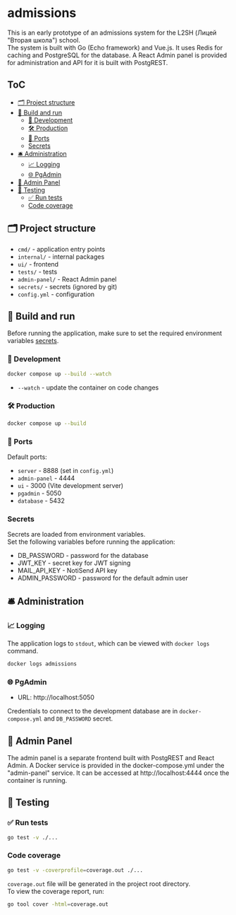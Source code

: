 # admissions

This is an early prototype of an admissions system for the L2SH (Лицей "Вторая школа") school.  
The system is built with Go (Echo framework) and Vue.js. It uses Redis for caching and PostgreSQL for the database. A React Admin panel is provided for administration and API for it is built with PostgREST.

## ToC <!-- omit in toc -->

- [🗂️ Project structure](#️-project-structure)
- [🚀 Build and run](#-build-and-run)
  - [🌱 Development](#-development)
  - [🛠️ Production](#️-production)
  - [🔌 Ports](#-ports)
  - [Secrets](#secrets)
- [🛎️ Administration](#️-administration)
  - [📈 Logging](#-logging)
  - [🌐 PgAdmin](#-pgadmin)
- [🎨 Admin Panel](#-admin-panel)
- [🧪 Testing](#-testing)
  - [✅ Run tests](#-run-tests)
  - [Code coverage](#code-coverage)

## 🗂️ Project structure

- `cmd/` - application entry points
- `internal/` - internal packages
- `ui/` - frontend
- `tests/` - tests
- `admin-panel/` - React Admin panel
- `secrets/` - secrets (ignored by git)
- `config.yml` - configuration

## 🚀 Build and run

Before running the application, make sure to set the required environment variables [secrets](#secrets).

### 🌱 Development

```bash
docker compose up --build --watch
```

- `--watch` - update the container on code changes

### 🛠️ Production

```bash
docker compose up --build
```

### 🔌 Ports

Default ports:

- `server` - 8888 (set in `config.yml`)
- `admin-panel` - 4444
- `ui` - 3000 (Vite development server)
- `pgadmin` - 5050
- `database` - 5432

### Secrets

Secrets are loaded from environment variables.  
Set the following variables before running the application:

- DB_PASSWORD - password for the database
- JWT_KEY - secret key for JWT signing
- MAIL_API_KEY - NotiSend API key
- ADMIN_PASSWORD - password for the default admin user

## 🛎️ Administration

### 📈 Logging

The application logs to `stdout`, which can be viewed with `docker logs` command.

```bash
docker logs admissions
```

### 🌐 PgAdmin

- URL: http://localhost:5050

Credentials to connect to the development database are in `docker-compose.yml` and `DB_PASSWORD` secret.

## 🎨 Admin Panel

The admin panel is a separate frontend built with PostgREST and React Admin. A Docker service is provided
in the docker-compose.yml under the "admin-panel" service. It can be accessed at http://localhost:4444
once the container is running.

## 🧪 Testing

### ✅ Run tests

```bash
go test -v ./...
```

### Code coverage

```bash
go test -v -coverprofile=coverage.out ./...
```

`coverage.out` file will be generated in the project root directory.  
To view the coverage report, run:

```bash
go tool cover -html=coverage.out
```
